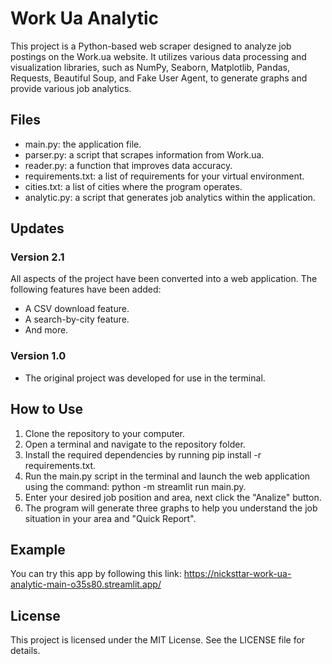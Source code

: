 # Work Ua Analytic
This project is a Python-based web scraper designed to analyze job postings on the Work.ua website. It utilizes various data processing and visualization libraries, such as NumPy, Seaborn, Matplotlib, Pandas, Requests, Beautiful Soup, and Fake User Agent, to generate graphs and provide various job analytics.
## Files
* main.py: the application file.
* parser.py: a script that scrapes information from Work.ua.
* reader.py: a function that improves data accuracy.
* requirements.txt: a list of requirements for your virtual environment.
* cities.txt: a list of cities where the program operates.
* analytic.py: a script that generates job analytics within the application.
## Updates
### Version 2.1
All aspects of the project have been converted into a web application. The following features have been added:
* A CSV download feature.
* A search-by-city feature.
* And more.
### Version 1.0
* The original project was developed for use in the terminal.
## How to Use
1. Clone the repository to your computer.
2. Open a terminal and navigate to the repository folder.
3. Install the required dependencies by running pip install -r requirements.txt.
4. Run the main.py script in the terminal and launch the web application using the command: python -m streamlit run main.py.
5. Enter your desired job position and area, next click the "Analize" button.
6. The program will generate three graphs to help you understand the job situation in your area and "Quick Report".
## Example
You can try this app by following this link: https://nicksttar-work-ua-analytic-main-o35s80.streamlit.app/
## License
This project is licensed under the MIT License. See the LICENSE file for details.
